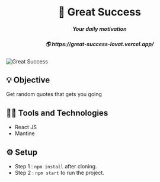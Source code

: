 <h1 align='center'>💪 Great Success</h1>

<h5 align='center'>Your daily motivation</h5>
<h5 align='center'>🌎 https://great-success-lovat.vercel.app/</h5>

![Great Success](https://github.com/vidarshan/great-success/assets/48169745/4f40bd2d-6d5c-4c54-9295-01ebd33a61f0)

## 💡 Objective
Get random quotes that gets you going

##  👨‍💻 Tools and Technologies
- React JS
- Mantine

## ⚙️ Setup

- Step 1 : `npm install` after cloning.
- Step 2 :  `npm start` to run the project.
 
